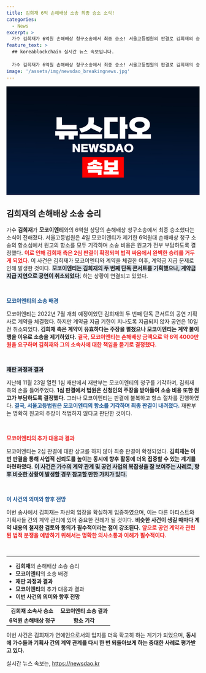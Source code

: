```yaml
---
title: 김희재 6억 손해배상 소송 최종 승소 소식!
categories:
  - News
excerpt: >
  가수 김희재가 6억원 손해배상 청구소송에서 최종 승소! 서울고등법원의 판결로 김희재의 승리가 확정되며, 모코이엔티는 소송비용을 전액 부담하게 됐다. 과연 어떤 사건이 있었을까? 클릭해서 자세히 알아보세요!
feature_text: >
  ## koreablockchain 실시간 뉴스 속보입니다.

  가수 김희재가 6억원 손해배상 청구소송에서 최종 승소! 서울고등법원의 판결로 김희재의 승리가 확정되며, 모코이엔티는 소송비용을 전액 부담하게 됐다. 과연 어떤 사건이 있었을까? 클릭해서 자세히 알아보세요!
image: '/assets/img/newsdao_breakingnews.jpg'
---
```


<p><img src="/assets/img/newsdao_breakingnews.jpg" alt="koreablockchain 속보" /></p>

<h2 data-ke-size="size26">김희재의 손해배상 소송 승리</h2>

<p data-ke-size="size16">가수 <b>김희재</b>가 <b>모코이엔티</b>와의 6억원 상당의 손해배상 청구소송에서 최종 승소했다는 소식이 전해졌다. 서울고등법원은 4일 모코이엔티가 제기한 6억원대 손해배상 청구 소송의 항소심에서 원고의 항소를 모두 기각하며 소송 비용은 원고가 전부 부담하도록 결정했다. <b><span style="color: #ee2323;">이로 인해 김희재 측은 2심 판결이 확정되며 법적 싸움에서 완벽한 승리를 거두게 되었다.</span></b> 이 사건은 김희재가 모코이엔티와 계약을 체결한 이후, 계약금 지급 문제로 인해 발생한 것이다. <b><span style="background-color: #21538527;">모코이엔티는 김희재의 두 번째 단독 콘서트를 기획했으나, 계약금 지급 지연으로 공연이 취소되었다.</span></b> 하는 상황이 연결되고 있었다.</p>

<p data-ke-size="size16">&nbsp;</p>

<p><b><span style="color: #1a5490;">모코이엔티의 소송 배경</span></b></p>

<p data-ke-size="size16">모코이엔티는 2022년 7월 개최 예정이었던 김희재의 두 번째 단독 콘서트의 공연 기획사로 계약을 체결했다. 하지만 계약금 지급 기한이 지나도록 지급되지 않자 공연은 10일 전 취소되었다. <b>김희재 측은 계약이 유효하다는 주장을 펼쳤으나 모코이엔티는 계약 불이행을 이유로 소송을 제기하였다.</b> <b><span style="color: #ee2323;">결국, 모코이엔티는 손해배상 금액으로 약 6억 4000만원을 요구하며 김희재와 그의 소속사에 대한 책임을 묻기로 결정했다.</span></b></p>

<p data-ke-size="size16">&nbsp;</p>

<p><b><span style="background-color: #21538527;">재판 과정과 결과</span></b></p>

<p data-ke-size="size16">지난해 11월 23일 열린 1심 재판에서 재판부는 모코이엔티의 청구를 기각하며, 김희재 측의 손을 들어주었다. <b>1심 판결에서 법원은 신청인의 주장을 받아들여 소송 비용 또한 원고가 부담하도록 결정했다.</b> 그러나 모코이엔티는 판결에 불복하고 항소 절차를 진행하였다. <b><span style="color: #1a5490;">결국, 서울고등법원은 모코이엔티의 항소를 기각하며 최종 판결이 내려졌다.</span></b> 재판부는 명확히 원고의 주장이 적법하지 않다고 판단한 것이다.</p>

<p data-ke-size="size16">&nbsp;</p>

<p><b><span style="color: #ee2323;">모코이엔티의 추가 대응과 결과</span></b></p>

<p data-ke-size="size16">모코이엔티는 2심 판결에 대한 상고를 하지 않아 최종 판결이 확정되었다. <b>김희재는 이번 판결을 통해 사업적 신뢰도를 높이는 동시에 향후 활동에 더욱 집중할 수 있는 계기를 마련하였다.</b> <b><span style="background-color: #21538527;">이 사건은 가수의 계약 관계 및 공연 사업의 복잡성을 잘 보여주는 사례로, 향후 비슷한 상황이 발생할 경우 참고할 만한 가치가 있다.</span></b></p>

<p data-ke-size="size16">&nbsp;</p>

<p><b><span style="color: #1a5490;">이 사건의 의미와 향후 전망</span></b></p>

<p data-ke-size="size16">이번 송사에서 김희재는 자신의 입장을 확실하게 입증하였으며, 이는 다른 아티스트와 기획사들 간의 계약 관리에 있어 중요한 전례가 될 것이다. <b>비슷한 사건이 생길 때마다 계약 내용의 철저한 검토와 동의가 필수적이라는 점이 강조된다.</b> <b><span style="color: #ee2323;">앞으로 공연 계약과 관련된 법적 분쟁을 예방하기 위해서는 명확한 의사소통과 이해가 필수적이다.</span></b></p>

<p data-ke-size="size16">&nbsp;</p>

<hr>

<ul>
<li><b>김희재</b>의 손해배상 소송 승리</li>
<li><b>모코이엔티</b>의 소송 배경</li>
<li><b>재판 과정과 결과</b></li>
<li><b>모코이엔티</b>의 추가 대응과 결과</li>
<li><b>이번 사건의 의미와 향후 전망</b></li>
</ul>

<table style="width: 100%; border-collapse: collapse;">
<tr>
<td style="text-align: center; height: 17px;"><b>김희재 소속사 승소</b></td>
<td style="text-align: center; height: 17px;"><b>모코이엔티 소송 결과</b></td>
</tr>
<tr>
<td style="text-align: center; height: 17px;"><b>6억원 손해배상 청구</b></td>
<td style="text-align: center; height: 17px;"><b>항소 기각</b></td>
</tr>
</table>

<p data-ke-size="size16">이번 사건은 김희재가 연예인으로서의 입지를 더욱 확고히 하는 계기가 되었으며, <b>동시에 가수들과 기획사 간의 계약 관계를 다시 한 번 되돌아보게 하는 중대한 사례로 평가받고 있다.</b></p>
실시간 뉴스 속보는, <a href="https://newsdao.kr" rel="dofollow">https://newsdao.kr</a>


